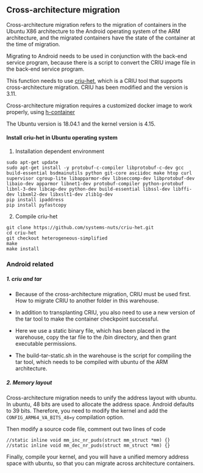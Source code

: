 ## Cross-architecture migration

Cross-architecture migration refers to the migration of containers in the Ubuntu X86 architecture to the Android operating system of the ARM architecture, and the migrated containers have the state of the container at the time of migration.

Migrating to Android needs to be used in conjunction with the back-end service program, because there is a script to convert the CRIU image file in the back-end service program.

This function needs to use [criu-het](https://github.com/systems-nuts/criu-het), which is a CRIU tool that supports cross-architecture migration. CRIU has been modified and the version is 3.11.

Cross-architecture migration requires a customized docker image to work properly, using [h-container](https://github.com/systems-nuts/hcontainer-tutorial)

The Ubuntu version is 18.04.1 and the kernel version is 4.15.

#### Install criu-het in Ubuntu operating system

1. Installation dependent environment

```shell
sudo apt-get update
sudo apt-get install -y protobuf-c-compiler libprotobuf-c-dev gcc build-essential bsdmainutils python git-core asciidoc make htop curl supervisor cgroup-lite libapparmor-dev libseccomp-dev libprotobuf-dev libaio-dev apparmor libnet1-dev protobuf-compiler python-protobuf libnl-3-dev libcap-dev python-dev build-essential libssl-dev libffi-dev libxml2-dev libxslt1-dev zlib1g-dev
pip install ipaddress
pip install pyfastcopy
```

2. Compile criu-het

```
git clone https://github.com/systems-nuts/criu-het.git
cd criu-het
git checkout heterogeneous-simplified
make
make install
```

### Android related

##### 1. criu and tar

* Because of the cross-architecture migration, CRIU must be used first. How to migrate CRIU to another folder in this warehouse.

* In addition to transplanting CRIU, you also need to use a new version of the tar tool to make the container checkpoint successful.

* Here we use a static binary file, which has been placed in the warehouse, copy the tar file to the /bin directory, and then grant executable permissions.

* The build-tar-static.sh in the warehouse is the script for compiling the tar tool, which needs to be compiled with ubuntu of the ARM architecture.

##### 2. Memory layout

Cross-architecture migration needs to unify the address layout with ubuntu. In ubuntu, 48 bits are used to allocate the address space. Android defaults to 39 bits. Therefore, you need to modify the kernel and add the `CONFIG_ARM64_VA_BITS_48=y` compilation option.

Then modify a source code file, comment out two lines of code

```
//static inline void mm_inc_nr_puds(struct mm_struct *mm) {}
//static inline void mm_dec_nr_puds(struct mm_struct *mm) {}
```

Finally, compile your kernel, and you will have a unified memory address space with ubuntu, so that you can migrate across architecture containers.